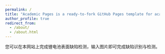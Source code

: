 ```yaml
---
permalink: /
title: "Academic Pages is a ready-to-fork GitHub Pages template for academic personal websites"
author_profile: true
redirect_from: 
  - /about/
  - /about.html
---
```

您可以在本网站上完成锂电池表面缺陷检测，输入图片即可完成缺陷识别与检测。
